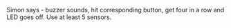 Simon says - buzzer sounds, hit corresponding button, get four in a row and LED goes off. Use at least 5 sensors.
